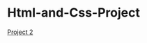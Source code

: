 # Html-and-Css-Project
[Project 2](https://miro.com/app/board/uXjVPItNz-g=/?share_link_id=167041176137)
